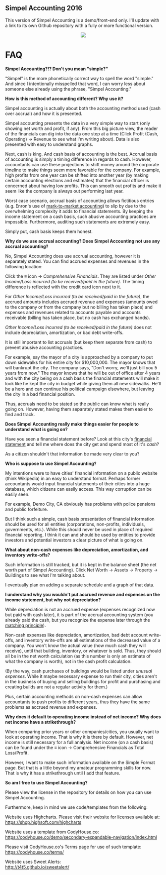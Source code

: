 ## **Simpel Accounting 2016**

This version of Simpel Accounting is a demo/front-end only. I'll update with a link to its own Github repository with a fully or more functional version.

<div style="margin:auto; text-align:center;"><img style="margin:auto; text-align:center;" src="http://i.imgur.com/BrkTOia.png"></div>

# FAQ


**Simpel Accounting?!? Don't you mean "simple?"**

"Simpel" is the more phonetically correct way to spell the word "simple." And since I intentionally misspelled that word, I can worry less about someone else already using the phrase, "Simpel Accounting."


**How is this method of accounting different? Why use it?**

Simpel accounting is actually about both the accounting method used (cash over accrual) and how it is presented.

Simpel accounting presents the data in a very simple way to start (only showing net worth and profit, if any). From this big picture view, the reader of the financials can dig into the data one step at a time (Click Profit (Cash, Operating) -> Revenue to see what I'm writing about). Data is also presented with easy to understand graphs.

Next, cash is king. And cash basis of accounting is the best. Accrual basis of accounting is simply a timing difference in regards to cash. However, accountants can use these projections to shift money around the corporate timeline to make things seem more favorable for the company. For example, high profits from one year can be shifted into another year (by making certain accounting elections and estimates) that the financial officer is concerned about having low profits. This can smooth out profits and make it seem like the company is always out performing last year.

Worst case scenario, accrual basis of accounting allows fictitious entries (e.g. Enron's use of [mark-to-market accounting](https://en.wikipedia.org/wiki/Enron_scandal#Mark-to-market_accounting)) to slip by due to the overwhelming complexity it adds to financial statements. By keeping the income statement on a cash basis, such abusive accounting practices are impossible. Furthermore, auditing such statements are extremely easy.

Simply put, cash basis keeps them honest.


**Why do we use accrual accounting? Does Simpel Accounting not use any accrual accounting?**

No, Simpel Accounting does use accrual accounting, however it is separately stated. You can find accrued expenses and revenues in the following location:

Click the ≡ icon -> *Comprehensive Financials*. They are listed under *Other Income/Loss incurred (to be received/paid in the future)*. The timing difference is reflected with the credit card icon next to it.

For *Other Income/Loss incurred (to be received/paid in the future)*, the accrued amounts includes accrued revenue and expenses (amounts owed to the company or from the company but no billing has taken place) and expenses and revenues related to accounts payable and accounts receivable (billing has taken place, but no cash has exchanged hands).

*Other Income/Loss incurred (to be received/paid in the future)* does not include depreciation, amortization, or bad debt write-offs.

It is still important to list accruals (but keep them separate from cash) to prevent abusive accounting practices.

For example, say the mayor of a city is approached by a company to put down sidewalks for his entire city for $10,000,000. The mayor knows that will bankrupt the city. The company says, "Don't worry, we'll just bill you 5 years from now." The mayor knows that he will be out of office after 4 years and with the city being on a cash basis the financial statements will make it look like he kept the city in budget while giving them all new sidewalks. He'll be a hero and can continue his political campaign elsewhere, but leaving the city in a bad financial position.

Thus, accruals need to be stated so the public can know what is really going on. However, having them separately stated makes them easier to find and track.


**Does Simpel Accounting really make things easier for people to understand what is going on?**

Have you seen a financial statement before? Look at this city's [financial statement](http://www.co.delaware.oh.us/auditor/cafr/cafr2014/2014%20cafr%20delaware.pdf) and tell me where does the city get and spend most of it's *cash*?

As a citizen shouldn't that information be made very clear to you?


**Who is suppose to use Simpel Accounting?**

My intentions were to have cities' financial information on a public website (think Wikipedia) in an easy to understand format. Perhaps former accountants would input financial statements of their cities into a huge database, which citizens can easily access. This way corruption can be easily seen.

For example, Demo City, CA obviously has problems with police pensions and public forfeiture.

But I think such a simple, cash basis presentation of financial information should be used for all entities (corporations, non-profits, individuals, governments, etc.). While this should never be used in place of required financial reporting, I think it can and should be used by entities to provide investors and potential investors a clear picture of what is going on.


**What about non-cash expenses like depreciation, amortization, and inventory write-offs?**

Such information is still tracked, but it is kept in the balance sheet (the net worth part of Simpel Accounting). Click Net Worth -> Assets -> Property -> Buildings to see what I'm talking about.

I eventually plan on adding a separate schedule and a graph of that data.


**I understand why you wouldn't put accrued revenue and expenses on the income statement, but why not depreciation?**

While depreciation is not an accrued expense (expenses recognized now but paid with cash later), it is part of the accrual accounting system (you already paid the cash, but you recognize the expense later through the [matching principle](https://en.wikipedia.org/wiki/Matching_principle)).

Non-cash expenses like depreciation, amortization, bad debt account write-offs, and inventory write-offs are all estimations of the decreased value of a company. You won't know the actual value (how much cash they will receive), until that building, inventory, or whatever is sold. Thus, they should all be in the net worth calculation (as this number is only an estimate of what the company is worth), not in the cash profit calculation.

(By the way, cash purchases of buildings would be listed under *unusual expenses*. While it maybe necessary expense to run their city, cities aren't in the business of buying and selling buildings for profit and purchasing and creating builds are not a regular activity for them.)

Plus, certain accounting methods on non-cash expenses can allow accountants to push profits to different years, thus they have the same problems as accrued revenue and expenses.


**Why does it default to operating income instead of net income? Why does net income have a strikethrough?**

When comparing prior years or other companies/cities, you usually want to look at operating income. That is why it is there by default. However, net income is still necessary for a full analysis. Net income (on a cash basis) can be found under the ≡ icon -> Comprehensive Financials as Total Loss/Profit.

However, I want to make such information available on the Simple Format page. But that is a little beyond my amateur programming skills for now. That is why it has a strikethrough until I add that feature.


**So am I free to use Simpel Accounting?**

Please view the license in the repository for details on how you can use Simpel Accounting.

Furthermore, keep in mind we use code/templates from the following:

Website uses Highcharts. Please visit their website for licenses available at:<BR>https://shop.highsoft.com/highcharts

Website uses a template from CodyHouse.co:<BR>https://codyhouse.co/demo/secondary-expandable-navigation/index.html

Please visit CodyHouse.co's Terms page for use of such template:<BR>https://codyhouse.co/terms/

Website uses Sweet Alerts:<BR>http://t4t5.github.io/sweetalert/
